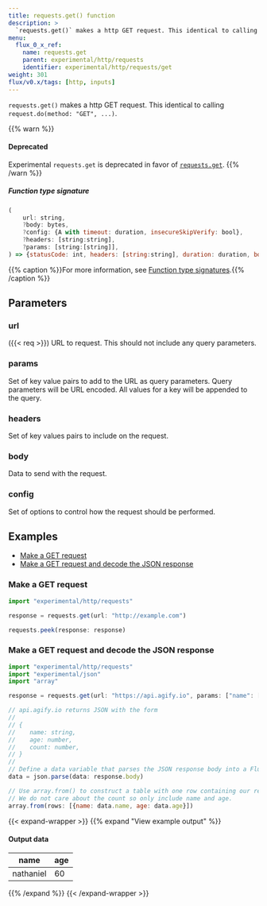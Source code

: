 ```yaml
---
title: requests.get() function
description: >
  `requests.get()` makes a http GET request. This identical to calling `request.do(method: "GET", ...)`.
menu:
  flux_0_x_ref:
    name: requests.get
    parent: experimental/http/requests
    identifier: experimental/http/requests/get
weight: 301
flux/v0.x/tags: [http, inputs]
---
```


<!------------------------------------------------------------------------------

IMPORTANT: This page was generated from comments in the Flux source code. Any
edits made directly to this page will be overwritten the next time the
documentation is generated. 

To make updates to this documentation, update the function comments above the
function definition in the Flux source code:

https://github.com/influxdata/flux/blob/master/stdlib/experimental/http/requests/requests.flux#L273-L290

Contributing to Flux: https://github.com/influxdata/flux#contributing
Fluxdoc syntax: https://github.com/influxdata/flux/blob/master/docs/fluxdoc.md

------------------------------------------------------------------------------->

`requests.get()` makes a http GET request. This identical to calling `request.do(method: "GET", ...)`.

{{% warn %}}
#### Deprecated
Experimental `requests.get` is deprecated in favor of [`requests.get`](/flux/v0.x/stdlib/http/requests/get/).
{{% /warn %}}

##### Function type signature

```js
(
    url: string,
    ?body: bytes,
    ?config: {A with timeout: duration, insecureSkipVerify: bool},
    ?headers: [string:string],
    ?params: [string:[string]],
) => {statusCode: int, headers: [string:string], duration: duration, body: bytes}
```

{{% caption %}}For more information, see [Function type signatures](/flux/v0.x/function-type-signatures/).{{% /caption %}}

## Parameters

### url
({{< req >}})
URL to request. This should not include any query parameters.



### params

Set of key value pairs to add to the URL as query parameters.
Query parameters will be URL encoded.
All values for a key will be appended to the query.



### headers

Set of key values pairs to include on the request.



### body

Data to send with the request.



### config

Set of options to control how the request should be performed.




## Examples

- [Make a GET request](#make-a-get-request)
- [Make a GET request and decode the JSON response](#make-a-get-request-and-decode-the-json-response)

### Make a GET request

```js
import "experimental/http/requests"

response = requests.get(url: "http://example.com")

requests.peek(response: response)

```


### Make a GET request and decode the JSON response

```js
import "experimental/http/requests"
import "experimental/json"
import "array"

response = requests.get(url: "https://api.agify.io", params: ["name": ["nathaniel"]])

// api.agify.io returns JSON with the form
//
// {
//    name: string,
//    age: number,
//    count: number,
// }
//
// Define a data variable that parses the JSON response body into a Flux record.
data = json.parse(data: response.body)

// Use array.from() to construct a table with one row containing our response data.
// We do not care about the count so only include name and age.
array.from(rows: [{name: data.name, age: data.age}])

```

{{< expand-wrapper >}}
{{% expand "View example output" %}}

#### Output data

| name      | age  |
| --------- | ---- |
| nathaniel | 60   |

{{% /expand %}}
{{< /expand-wrapper >}}
